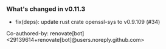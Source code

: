 ### What's changed in v0.11.3

* fix(deps): update rust crate openssl-sys to v0.9.109 (#34)

Co-authored-by: renovate[bot] <29139614+renovate[bot]@users.noreply.github.com>
